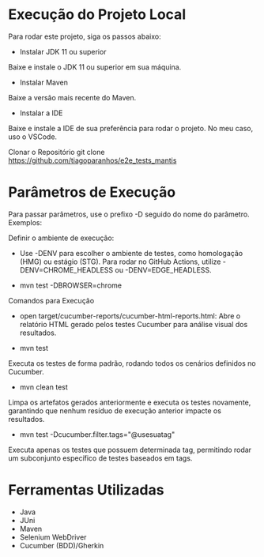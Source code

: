 # Execução do Projeto Local
Para rodar este projeto, siga os passos abaixo:

- Instalar JDK 11 ou superior

Baixe e instale o JDK 11 ou superior em sua máquina. 

- Instalar Maven

Baixe a versão mais recente do Maven. 

- Instalar a IDE

Baixe e instale a IDE de sua preferência para rodar o projeto. No meu caso, uso o VSCode.

Clonar o Repositório
git clone https://github.com/tiagoparanhos/e2e_tests_mantis

# Parâmetros de Execução
Para passar parâmetros, use o prefixo -D seguido do nome do parâmetro. Exemplos:

Definir o ambiente de execução: 

- Use -DENV para escolher o ambiente de testes, como homologação (HMG) ou estágio (STG). Para rodar no GitHub Actions, utilize -DENV=CHROME_HEADLESS ou -DENV=EDGE_HEADLESS.

- mvn test -DBROWSER=chrome

Comandos para Execução
- open target/cucumber-reports/cucumber-html-reports.html: Abre o relatório HTML gerado pelos testes Cucumber para análise visual dos resultados.

- mvn test 

Executa os testes de forma padrão, rodando todos os cenários definidos no Cucumber.

- mvn clean test

Limpa os artefatos gerados anteriormente e executa os testes novamente, garantindo que nenhum resíduo de execução anterior impacte os resultados.

- mvn test -Dcucumber.filter.tags="@usesuatag"

Executa apenas os testes que possuem determinada tag, permitindo rodar um subconjunto específico de testes baseados em tags.

# Ferramentas Utilizadas
- Java 
- JUni
- Maven
- Selenium WebDriver
- Cucumber (BDD)/Gherkin